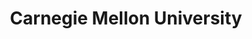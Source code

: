 ---
title: "Carnegie Mellon University"
position: "Research Associate"
collection: experience
startdate: 2023-05-08 00:00
enddate: present
work:
hidden: true # don't count this post in blog pagination
---